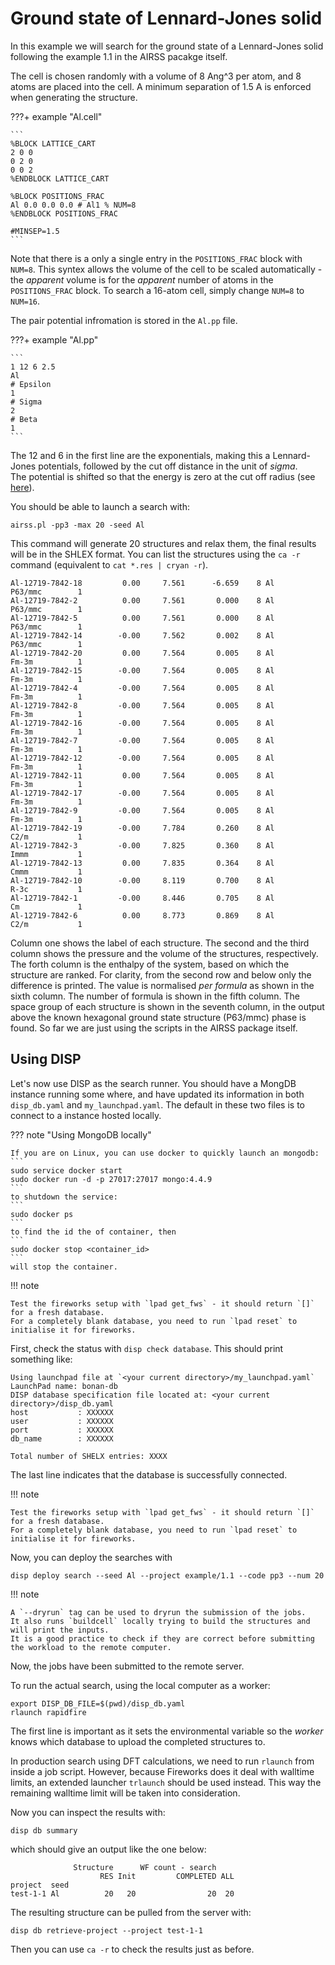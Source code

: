# Ground state of Lennard-Jones solid

In this example we will search for the ground state of a Lennard-Jones solid following the example 1.1 in the AIRSS pacakge itself.

The cell is chosen randomly with a volume of 8 Ang^3 per atom, and 8 atoms are placed into the cell.
A minimum separation of 1.5 A is enforced when generating the structure.

???+ example "Al.cell"

    ```
    %BLOCK LATTICE_CART
    2 0 0
    0 2 0
    0 0 2 
    %ENDBLOCK LATTICE_CART
    
    %BLOCK POSITIONS_FRAC
    Al 0.0 0.0 0.0 # Al1 % NUM=8
    %ENDBLOCK POSITIONS_FRAC

    #MINSEP=1.5
    ```

Note that there is a only a single entry in the `POSITIONS_FRAC` block with `NUM=8`.
This syntex allows the volume of the cell to be scaled automatically - the *apparent* volume is for the *apparent* number of atoms in the `POSITIONS_FRAC` block. 
To search a 16-atom cell, simply change `NUM=8` to `NUM=16`.

The pair potential infromation is stored in the `Al.pp` file.

???+ example "Al.pp"

    ```
    1 12 6 2.5
    Al
    # Epsilon
    1
    # Sigma
    2
    # Beta
    1
    ```

The 12 and 6 in the first line are the exponentials, making this a Lennard-Jones potentials, 
followed by the cut off distance in the unit of *sigma*.  
The potential is shifted so that the energy is zero at the cut off radius (see [here](https://en.wikipedia.org/wiki/Lennard-Jones_potential)).

You should be able to launch a search with:

```
airss.pl -pp3 -max 20 -seed Al
```

This command will generate 20 structures and relax them, the final results will be in the SHLEX format.
You can list the structures using the `ca -r` command (equivalent to `cat *.res | cryan -r`).

```
Al-12719-7842-18         0.00     7.561      -6.659    8 Al           P63/mmc        1
Al-12719-7842-2          0.00     7.561       0.000    8 Al           P63/mmc        1
Al-12719-7842-5          0.00     7.561       0.000    8 Al           P63/mmc        1
Al-12719-7842-14        -0.00     7.562       0.002    8 Al           P63/mmc        1
Al-12719-7842-20         0.00     7.564       0.005    8 Al           Fm-3m          1
Al-12719-7842-15        -0.00     7.564       0.005    8 Al           Fm-3m          1
Al-12719-7842-4         -0.00     7.564       0.005    8 Al           Fm-3m          1
Al-12719-7842-8         -0.00     7.564       0.005    8 Al           Fm-3m          1
Al-12719-7842-16        -0.00     7.564       0.005    8 Al           Fm-3m          1
Al-12719-7842-7         -0.00     7.564       0.005    8 Al           Fm-3m          1
Al-12719-7842-12        -0.00     7.564       0.005    8 Al           Fm-3m          1
Al-12719-7842-11         0.00     7.564       0.005    8 Al           Fm-3m          1
Al-12719-7842-17        -0.00     7.564       0.005    8 Al           Fm-3m          1
Al-12719-7842-9         -0.00     7.564       0.005    8 Al           Fm-3m          1
Al-12719-7842-19        -0.00     7.784       0.260    8 Al           C2/m           1
Al-12719-7842-3         -0.00     7.825       0.360    8 Al           Immm           1
Al-12719-7842-13         0.00     7.835       0.364    8 Al           Cmmm           1
Al-12719-7842-10        -0.00     8.119       0.700    8 Al           R-3c           1
Al-12719-7842-1         -0.00     8.446       0.705    8 Al           Cm             1
Al-12719-7842-6          0.00     8.773       0.869    8 Al           C2/m           1
```

Column one shows the label of each structure.
The second and the third column shows the pressure and the volume of the structures, respectively.
The forth column is the enthalpy of the system, based on which the structure are ranked.
For clarity, from the second row and below only the difference is printed.
The value is normalised *per formula* as shown in the sixth column.
The number of formula is shown in the fifth column.
The space group of each structure is shown in the seventh column, in the output above the known hexagonal ground state structure (P63/mmc) phase is found.
So far we are just using the scripts in the AIRSS package itself.


## Using DISP 

Let's now use DISP as the search runner.
You should have a MongDB instance running some where, and have updated its information in both `disp_db.yaml` and `my_launchpad.yaml`. 
The default in these two files is to connect to a instance hosted locally.

??? note "Using MongoDB locally"

    If you are on Linux, you can use docker to quickly launch an mongodb:
    ```
    sudo service docker start
    sudo docker run -d -p 27017:27017 mongo:4.4.9  
    ```
    to shutdown the service:
    ```
    sudo docker ps
    ```
    to find the id the of container, then
    ```
    sudo docker stop <container_id>
    ```
    will stop the container.

!!! note
   
    Test the fireworks setup with `lpad get_fws` - it should return `[]` for a fresh database.
    For a completely blank database, you need to run `lpad reset` to initialise it for fireworks.


First, check the status with `disp check database`. 
This should print something like:

```
Using launchpad file at `<your current directory>/my_launchpad.yaml`
LaunchPad name: bonan-db
DISP database specification file located at: <your current directory>/disp_db.yaml
host           : XXXXXX
user           : XXXXXX
port           : XXXXXX
db_name        : XXXXXX

Total number of SHELX entries: XXXX
```

The last line indicates that the database is successfully connected.

!!! note
   
    Test the fireworks setup with `lpad get_fws` - it should return `[]` for a fresh database.
    For a completely blank database, you need to run `lpad reset` to initialise it for fireworks.


Now, you can deploy the searches with 

```
disp deploy search --seed Al --project example/1.1 --code pp3 --num 20 
```

!!! note

    A `--dryrun` tag can be used to dryrun the submission of the jobs. 
    It also runs `buildcell` locally trying to build the structures and will print the inputs. 
    It is a good practice to check if they are correct before submitting the workload to the remote computer.

Now, the jobs have been submitted to the remote server.


To run the actual search, using the local computer as a worker:

```
export DISP_DB_FILE=$(pwd)/disp_db.yaml
rlaunch rapidfire 
```

The first line is important as it sets the environmental variable so the *worker* knows which database to upload the completed structures to.

In production search using DFT calculations, we need to run `rlaunch` from inside a job script.
However, because Fireworks does it deal with walltime limits, an extended launcher `trlaunch` should be used instead.
This way the remaining walltime limit will be taken into consideration. 


Now you can inspect the results with:

```
disp db summary
```

which should give an output like the one below:

```
              Structure      WF count - search    
                    RES Init         COMPLETED ALL
project  seed                                     
test-1-1 Al          20   20                20  20
```

The resulting structure can be pulled from the server with:

```
disp db retrieve-project --project test-1-1
```

Then you can use `ca -r` to check the results just as before.

